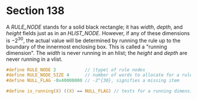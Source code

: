 # Section 138

A *RULE_NODE* stands for a solid black rectangle; it has *width*, *depth*, and *height* fields just as in an *HLIST_NODE*.
However, if any of these dimensions is $-2^{30}$, the actual value will be determined by running the rule up to the boundary of the innermost enclosing box.
This is called a "running dimension".
The *width* is never running in an hlist; the *height* and *depth* are never running in a vlist.

```c include/constants.h
#define RULE_NODE 2           // |type| of rule nodes
#define RULE_NODE_SIZE 4      // number of words to allocate for a rule node
#define NULL_FLAG -0x40000000 // -2^{30}, signifies a missing item
```

```c include/datastructures.h
#define is_running(X) ((X) == NULL_FLAG) // tests for a running dimension
```
